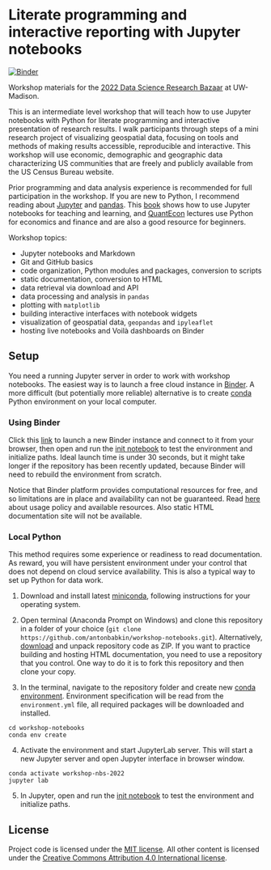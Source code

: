 # Literate programming and interactive reporting with Jupyter notebooks

[![Binder](https://mybinder.org/badge_logo.svg)](https://mybinder.org/v2/gh/antonbabkin/workshop-notebooks/HEAD?urlpath=lab)

Workshop materials for the [2022 Data Science Research Bazaar](https://datascience.wisc.edu/data-science-research-bazaar/) at UW-Madison.

This is an intermediate level workshop that will teach how to use Jupyter notebooks with Python for literate programming and interactive presentation of research results. I  walk participants through steps of a mini research project of visualizing geospatial data, focusing on tools and methods of making results accessible, reproducible and interactive. This workshop will use economic, demographic and geographic data characterizing US communities that are freely and publicly available from the US Census Bureau website.

Prior programming and data analysis experience is recommended for full participation in the workshop. If you are new to Python, I recommend reading about [Jupyter](https://jupyter.org/) and [pandas](https://pandas.pydata.org/). This [book](https://jupyter4edu.github.io/jupyter-edu-book/) shows how to use Jupyter notebooks for teaching and learning, and [QuantEcon](https://quantecon.org/lectures/) lectures use Python for economics and finance and are also a good resource for beginners.

Workshop topics: 
- Jupyter notebooks and Markdown
- Git and GitHub basics
- code organization, Python modules and packages, conversion to scripts
- static documentation, conversion to HTML
- data retrieval via download and API
- data processing and analysis in `pandas`
- plotting with `matplotlib`
- building interactive interfaces with notebook widgets
- visualization of geospatial data, `geopandas` and `ipyleaflet`
- hosting live notebooks and Voilà dashboards on Binder


## Setup

You need a running Jupyter server in order to work with workshop notebooks. The easiest way is to launch a free cloud instance in [Binder](https://mybinder.org/). A more difficult (but potentially more reliable) alternative is to create [conda](https://docs.conda.io/en/latest/) Python environment on your local computer.

### Using Binder

Click this [link](https://mybinder.org/v2/gh/antonbabkin/workshop-notebooks/HEAD?urlpath=lab) to launch a new Binder instance and connect to it from your browser, then open and run the [init notebook](nbs/__init__.ipynb) to test the environment and initialize paths. Ideal launch time is under 30 seconds, but it might take longer if the repository has been recently updated, because Binder will need to rebuild the environment from scratch.

Notice that Binder platform provides computational resources for free, and so limitations are in place and availability can not be guaranteed. Read [here](https://mybinder.readthedocs.io/en/latest/about/about.html#using-the-mybinder-org-service) about usage policy and available resources. Also static HTML documentation site will not be available.


### Local Python

This method requires some experience or readiness to read documentation. As reward, you will have persistent environment under your control that does not depend on cloud service availability. This is also a typical way to set up Python for data work.

1. Download and install latest [miniconda](https://docs.conda.io/en/latest/miniconda.html), following instructions for your operating system.

2. Open terminal (Anaconda Prompt on Windows) and clone this repository in a folder of your choice (`git clone https://github.com/antonbabkin/workshop-notebooks.git`). Alternatively, [download](https://github.com/antonbabkin/workshop-notebooks/archive/refs/heads/main.zip) and unpack repository code as ZIP. If you want to practice building and hosting HTML documentation, you need to use a repository that you control. One way to do it is to fork this repository and then clone your copy.

3. In the terminal, navigate to the repository folder and create new [conda environment](https://conda.io/projects/conda/en/latest/user-guide/tasks/manage-environments.html#creating-an-environment-from-an-environment-yml-file). Environment specification will be read from the `environment.yml` file, all required packages will be downloaded and installed.
```
cd workshop-notebooks
conda env create
```

4. Activate the environment and start JupyterLab server. This will start a new Jupyter server and open Jupyter interface in browser window.
```
conda activate workshop-nbs-2022
jupyter lab
```

5. In Jupyter, open and run the [init notebook](nbs/__init__.ipynb) to test the environment and initialize paths.


## License

Project code is licensed under the [MIT license](LICENSE.md). All other content is licensed under the [Creative Commons Attribution 4.0 International license](https://creativecommons.org/licenses/by/4.0/).
